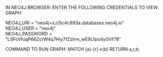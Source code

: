 IN NEO4J BROWSER:
ENTER THE FOLLOWING CREDENTIALS TO VIEW GRAPH:

NEO4J_URI = "neo4j+s://5c4c893a.databases.neo4j.io"    
NEO4J_USER = "neo4j"                   
NEO4J_PASSWORD = "LSFcVfuqP66ZcrW4q7Hiy7fZzlrm_wE9Lfpo4yGVf78"

COMMAND TO RUN GRAPH:
MATCH (a)-[r]->(b) RETURN a,r,b;
